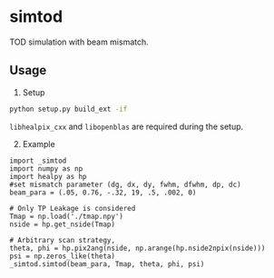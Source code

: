 # simtod
TOD simulation with beam mismatch.

## Usage
1. Setup
```sh
python setup.py build_ext -if
```

```libhealpix_cxx``` and ```libopenblas``` are required during the setup.

2. Example
```python3
import _simtod
import numpy as np
import healpy as hp
#set mismatch parameter (dg, dx, dy, fwhm, dfwhm, dp, dc) 
beam_para = (.05, 0.76, -.32, 19, .5, .002, 0)

# Only TP Leakage is considered
Tmap = np.load('./tmap.npy')
nside = hp.get_nside(Tmap)

# Arbitrary scan strategy, 
theta, phi = hp.pix2ang(nside, np.arange(hp.nside2npix(nside)))
psi = np.zeros_like(theta)
_simtod.simtod(beam_para, Tmap, theta, phi, psi)
```
